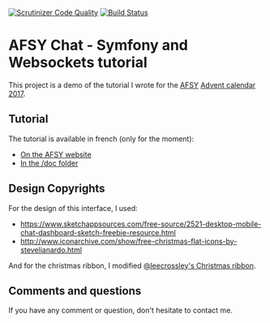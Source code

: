 [![Scrutinizer Code Quality](https://scrutinizer-ci.com/g/clem/afsy-websockets-tutorial/badges/quality-score.png?b=master)](https://scrutinizer-ci.com/g/clem/afsy-websockets-tutorial/?branch=master)
[![Build Status](https://scrutinizer-ci.com/g/clem/afsy-websockets-tutorial/badges/build.png?b=master)](https://scrutinizer-ci.com/g/clem/afsy-websockets-tutorial/build-status/master)

# AFSY Chat - Symfony and Websockets tutorial

This project is a demo of the tutorial I wrote for the [AFSY](https://www.afsy.fr/)
[Advent calendar 2017](https://afsy.fr/avent/2017).

## Tutorial

The tutorial is available in french (only for the moment):

- [On the AFSY website](https://afsy.fr/avent/2017/21-symfony-et-websockets)
- [In the /doc folder](/doc/tutorial_fr.md)

## Design Copyrights

For the design of this interface, I used:

- https://www.sketchappsources.com/free-source/2521-desktop-mobile-chat-dashboard-sketch-freebie-resource.html
- http://www.iconarchive.com/show/free-christmas-flat-icons-by-stevelianardo.html

And for the christmas ribbon, I modified 
[@leecrossley's Christmas ribbon](https://github.com/leecrossley/christmas-ribbon).

## Comments and questions

If you have any comment or question, don't hesitate to contact me.
